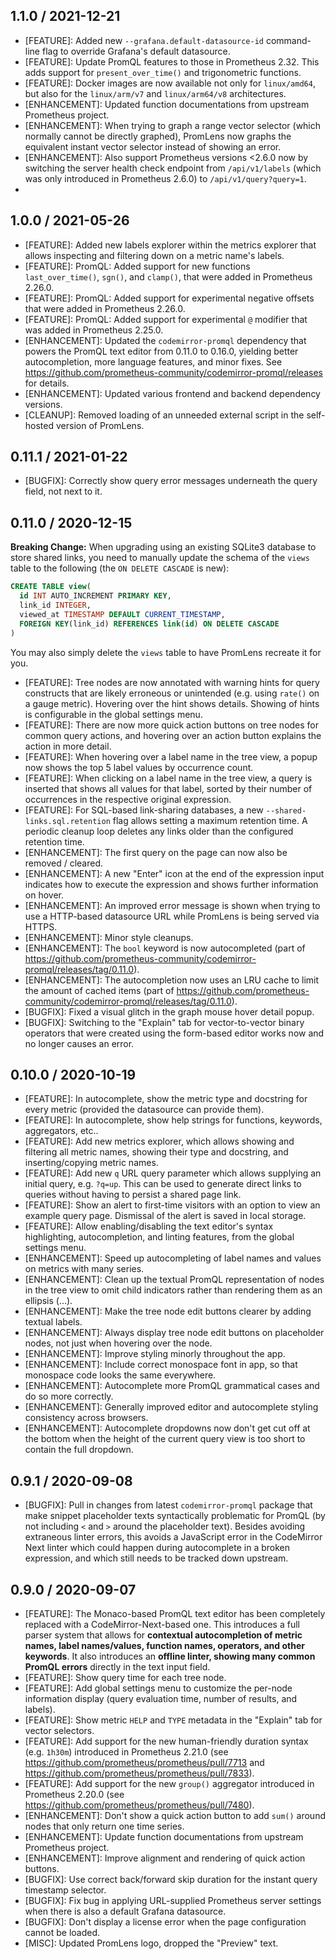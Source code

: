 ## 1.1.0 / 2021-12-21

* [FEATURE]: Added new `--grafana.default-datasource-id` command-line flag to override Grafana's default datasource.
* [FEATURE]: Update PromQL features to those in Prometheus 2.32. This adds support for `present_over_time()` and trigonometric functions.
* [FEATURE]: Docker images are now available not only for `linux/amd64`, but also for the `linux/arm/v7` and `linux/arm64/v8` architectures.
* [ENHANCEMENT]: Updated function documentations from upstream Prometheus project.
* [ENHANCEMENT]: When trying to graph a range vector selector (which normally cannot be directly graphed), PromLens now graphs the equivalent instant vector selector instead of showing an error.
* [ENHANCEMENT]: Also support Prometheus versions <2.6.0 now by switching the server health check endpoint from `/api/v1/labels` (which was only introduced in Prometheus 2.6.0) to `/api/v1/query?query=1`.
*
## 1.0.0 / 2021-05-26

* [FEATURE]: Added new labels explorer within the metrics explorer that allows inspecting and filtering down on a metric name's labels.
* [FEATURE]: PromQL: Added support for new functions `last_over_time()`, `sgn()`, and `clamp()`, that were added in Prometheus 2.26.0.
* [FEATURE]: PromQL: Added support for experimental negative offsets that were added in Prometheus 2.26.0.
* [FEATURE]: PromQL: Added support for experimental `@` modifier that was added in Prometheus 2.25.0.
* [ENHANCEMENT]: Updated the `codemirror-promql` dependency that powers the PromQL text editor from 0.11.0 to 0.16.0, yielding better autocompletion, more language features, and minor fixes. See https://github.com/prometheus-community/codemirror-promql/releases for details.
* [ENHANCEMENT]: Updated various frontend and backend dependency versions.
* [CLEANUP]: Removed loading of an unneeded external script in the self-hosted version of PromLens.

## 0.11.1 / 2021-01-22

* [BUGFIX]: Correctly show query error messages underneath the query field, not next to it.

## 0.11.0 / 2020-12-15

**Breaking Change:** When upgrading using an existing SQLite3 database to store shared links, you need to manually update the schema of the `views` table to the following (the `ON DELETE CASCADE` is new):

```sql
CREATE TABLE view(
  id INT AUTO_INCREMENT PRIMARY KEY,
  link_id INTEGER,
  viewed_at TIMESTAMP DEFAULT CURRENT_TIMESTAMP,
  FOREIGN KEY(link_id) REFERENCES link(id) ON DELETE CASCADE
)
```

You may also simply delete the `views` table to have PromLens recreate it for you.

* [FEATURE]: Tree nodes are now annotated with warning hints for query constructs that are likely erroneous or unintended (e.g. using `rate()` on a gauge metric). Hovering over the hint shows details. Showing of hints is configurable in the global settings menu.
* [FEATURE]: There are now more quick action buttons on tree nodes for common query actions, and hovering over an action button explains the action in more detail.
* [FEATURE]: When hovering over a label name in the tree view, a popup now shows the top 5 label values by occurrence count.
* [FEATURE]: When clicking on a label name in the tree view, a query is inserted that shows all values for that label, sorted by their number of occurrences in the respective original expression.
* [FEATURE]: For SQL-based link-sharing databases, a new `--shared-links.sql.retention` flag allows setting a maximum retention time. A periodic cleanup loop deletes any links older than the configured retention time.
* [ENHANCEMENT]: The first query on the page can now also be removed / cleared.
* [ENHANCEMENT]: A new "Enter" icon at the end of the expression input indicates how to execute the expression and shows further information on hover.
* [ENHANCEMENT]: An improved error message is shown when trying to use a HTTP-based datasource URL while PromLens is being served via HTTPS.
* [ENHANCEMENT]: Minor style cleanups.
* [ENHANCEMENT]: The `bool` keyword is now autocompleted (part of https://github.com/prometheus-community/codemirror-promql/releases/tag/0.11.0).
* [ENHANCEMENT]: The autocompletion now uses an LRU cache to limit the amount of cached items (part of https://github.com/prometheus-community/codemirror-promql/releases/tag/0.11.0).
* [BUGFIX]: Fixed a visual glitch in the graph mouse hover detail popup.
* [BUGFIX]: Switching to the "Explain" tab for vector-to-vector binary operators that were created using the form-based editor works now and no longer causes an error.

## 0.10.0 / 2020-10-19

* [FEATURE]: In autocomplete, show the metric type and docstring for every metric (provided the datasource can provide them).
* [FEATURE]: In autocomplete, show help strings for functions, keywords, aggregators, etc..
* [FEATURE]: Add new metrics explorer, which allows showing and filtering all metric names, showing their type and docstring, and inserting/copying metric names.
* [FEATURE]: Add new `q` URL query parameter which allows supplying an initial query, e.g. `?q=up`. This can be used to generate direct links to queries without having to persist a shared page link.
* [FEATURE]: Show an alert to first-time visitors with an option to view an example query page. Dismissal of the alert is saved in local storage.
* [FEATURE]: Allow enabling/disabling the text editor's syntax highlighting, autocompletion, and linting features, from the global settings menu.
* [ENHANCEMENT]: Speed up autocompleting of label names and values on metrics with many series.
* [ENHANCEMENT]: Clean up the textual PromQL representation of nodes in the tree view to omit child indicators rather than rendering them as an ellipsis (…).
* [ENHANCEMENT]: Make the tree node edit buttons clearer by adding textual labels.
* [ENHANCEMENT]: Always display tree node edit buttons on placeholder nodes, not just when hovering over the node.
* [ENHANCEMENT]: Improve styling minorly throughout the app.
* [ENHANCEMENT]: Include correct monospace font in app, so that monospace code looks the same everywhere.
* [ENHANCEMENT]: Autocomplete more PromQL grammatical cases and do so more correctly.
* [ENHANCEMENT]: Generally improved editor and autocomplete styling consistency across browsers.
* [ENHANCEMENT]: Autocomplete dropdowns now don't get cut off at the bottom when the height of the current query view is too short to contain the full dropdown.

## 0.9.1 / 2020-09-08

* [BUGFIX]: Pull in changes from latest `codemirror-promql` package that make snippet placeholder texts syntactically problematic for PromQL (by not including `<` and `>` around the placeholder text). Besides avoiding extraneous linter errors, this avoids a JavaScript error in the CodeMirror Next linter which could happen during autocomplete in a broken expression, and which still needs to be tracked down upstream.

## 0.9.0 / 2020-09-07

* [FEATURE]: The Monaco-based PromQL text editor has been completely replaced with a CodeMirror-Next-based one. This introduces a full parser system that allows for **contextual autocompletion of metric names, label names/values, function names, operators, and other keywords**. It also introduces an **offline linter, showing many common PromQL errors** directly in the text input field.
* [FEATURE]: Show query time for each tree node.
* [FEATURE]: Add global settings menu to customize the per-node information display (query evaluation time, number of results, and labels).
* [FEATURE]: Show metric `HELP` and `TYPE` metadata in the "Explain" tab for vector selectors.
* [FEATURE]: Add support for the new human-friendly duration syntax (e.g. `1h30m`) introduced in Prometheus 2.21.0 (see https://github.com/prometheus/prometheus/pull/7713 and https://github.com/prometheus/prometheus/pull/7833).
* [FEATURE]: Add support for the new `group()` aggregator introduced in Prometheus 2.20.0 (see https://github.com/prometheus/prometheus/pull/7480).
* [ENHANCEMENT]: Don't show a quick action button to add `sum()` around nodes that only return one time series.
* [ENHANCEMENT]: Update function documentations from upstream Prometheus project.
* [ENHANCEMENT]: Improve alignment and rendering of quick action buttons.
* [BUGFIX]: Use correct back/forward skip duration for the instant query timestamp selector.
* [BUGFIX]: Fix bug in applying URL-supplied Prometheus server settings when there is also a default Grafana datasource.
* [BUGFIX]: Don't display a license error when the page configuration cannot be loaded.
* [MISC]: Updated PromLens logo, dropped the "Preview" text.
